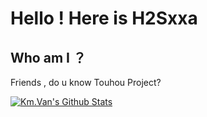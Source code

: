 # Hello ! Here is H2Sxxa

## Who am I ？

Friends , do u know Touhou Project?


[![Km.Van's Github Stats](https://github-readme-stats.vercel.app/api?username=IAXRetailer&count_private=true&show_icons=true&theme=radical)](https://github.com/anuraghazra/github-readme-stats)
